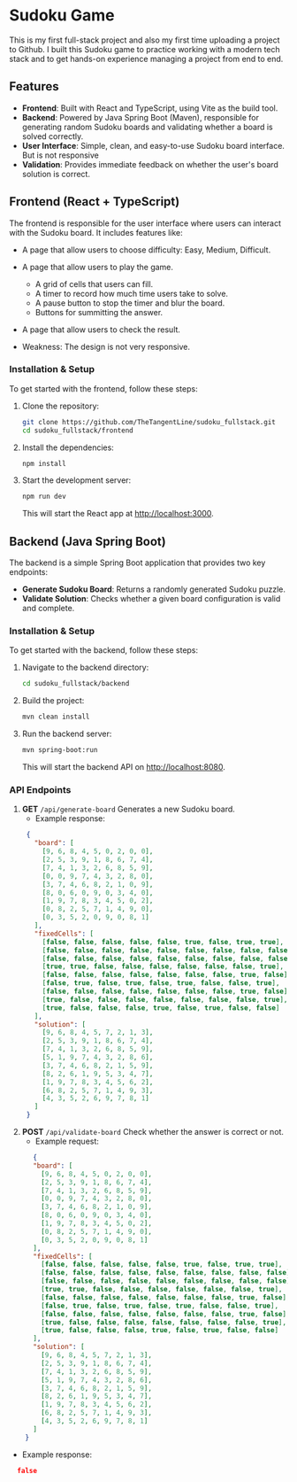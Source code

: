 # Sudoku Game

This is my first full-stack project and also my first time uploading a project to Github. I built this Sudoku game to practice working with a modern tech stack and to get hands-on experience managing a project from end to end.

## Features
- **Frontend**: Built with React and TypeScript, using Vite as the build tool.
- **Backend**: Powered by Java Spring Boot (Maven), responsible for generating random Sudoku boards and validating whether a board is solved correctly.
- **User Interface**: Simple, clean, and easy-to-use Sudoku board interface. But is not responsive
- **Validation**: Provides immediate feedback on whether the user's board solution is correct.

## Frontend (React + TypeScript)
The frontend is responsible for the user interface where users can interact with the Sudoku board. It includes features like:
- A page that allow users to choose difficulty: Easy, Medium, Difficult.
- A page that allow users to play the game.
  + A grid of cells that users can fill.
  + A timer to record how much time users take to solve.
  + A pause button to stop the timer and blur the board.
  + Buttons for summitting the answer.
- A page that allow users to check the result.

- Weakness: The design is not very responsive.

### Installation & Setup
To get started with the frontend, follow these steps:

1. Clone the repository:
    ```bash
    git clone https://github.com/TheTangentLine/sudoku_fullstack.git
    cd sudoku_fullstack/frontend
    ```

2. Install the dependencies:
    ```bash
    npm install
    ```

3. Start the development server:
    ```bash
    npm run dev
    ```
    This will start the React app at [http://localhost:3000](http://localhost:3000).

## Backend (Java Spring Boot)
The backend is a simple Spring Boot application that provides two key endpoints:
- **Generate Sudoku Board**: Returns a randomly generated Sudoku puzzle.
- **Validate Solution**: Checks whether a given board configuration is valid and complete.

### Installation & Setup
To get started with the backend, follow these steps:

1. Navigate to the backend directory:
    ```bash
    cd sudoku_fullstack/backend
    ```

2. Build the project:
    ```bash
    mvn clean install
    ```

3. Run the backend server:
    ```bash
    mvn spring-boot:run
    ```
    This will start the backend API on [http://localhost:8080](http://localhost:8080).

### API Endpoints
1. **GET** `/api/generate-board`
   Generates a new Sudoku board.
   - Example response:
   ```json
    {
      "board": [
        [9, 6, 8, 4, 5, 0, 2, 0, 0],
        [2, 5, 3, 9, 1, 8, 6, 7, 4],
        [7, 4, 1, 3, 2, 6, 8, 5, 9],
        [0, 0, 9, 7, 4, 3, 2, 8, 0],
        [3, 7, 4, 6, 8, 2, 1, 0, 9],
        [8, 0, 6, 0, 9, 0, 3, 4, 0],
        [1, 9, 7, 8, 3, 4, 5, 0, 2],
        [0, 8, 2, 5, 7, 1, 4, 9, 0],
        [0, 3, 5, 2, 0, 9, 0, 8, 1]
      ],
      "fixedCells": [
        [false, false, false, false, false, true, false, true, true],
        [false, false, false, false, false, false, false, false, false],
        [false, false, false, false, false, false, false, false, false],
        [true, true, false, false, false, false, false, false, true],
        [false, false, false, false, false, false, false, true, false],
        [false, true, false, true, false, true, false, false, true],
        [false, false, false, false, false, false, false, true, false],
        [true, false, false, false, false, false, false, false, true],
        [true, false, false, false, true, false, true, false, false]
      ],
      "solution": [
        [9, 6, 8, 4, 5, 7, 2, 1, 3],
        [2, 5, 3, 9, 1, 8, 6, 7, 4],
        [7, 4, 1, 3, 2, 6, 8, 5, 9],
        [5, 1, 9, 7, 4, 3, 2, 8, 6],
        [3, 7, 4, 6, 8, 2, 1, 5, 9],
        [8, 2, 6, 1, 9, 5, 3, 4, 7],
        [1, 9, 7, 8, 3, 4, 5, 6, 2],
        [6, 8, 2, 5, 7, 1, 4, 9, 3],
        [4, 3, 5, 2, 6, 9, 7, 8, 1]
      ]
    }
   
2. **POST** `/api/validate-board`
   Check whether the answer is correct or not.
   - Example request:
```json
      {
      "board": [
        [9, 6, 8, 4, 5, 0, 2, 0, 0],
        [2, 5, 3, 9, 1, 8, 6, 7, 4],
        [7, 4, 1, 3, 2, 6, 8, 5, 9],
        [0, 0, 9, 7, 4, 3, 2, 8, 0],
        [3, 7, 4, 6, 8, 2, 1, 0, 9],
        [8, 0, 6, 0, 9, 0, 3, 4, 0],
        [1, 9, 7, 8, 3, 4, 5, 0, 2],
        [0, 8, 2, 5, 7, 1, 4, 9, 0],
        [0, 3, 5, 2, 0, 9, 0, 8, 1]
      ],
      "fixedCells": [
        [false, false, false, false, false, true, false, true, true],
        [false, false, false, false, false, false, false, false, false],
        [false, false, false, false, false, false, false, false, false],
        [true, true, false, false, false, false, false, false, true],
        [false, false, false, false, false, false, false, true, false],
        [false, true, false, true, false, true, false, false, true],
        [false, false, false, false, false, false, false, true, false],
        [true, false, false, false, false, false, false, false, true],
        [true, false, false, false, true, false, true, false, false]
      ],
      "solution": [
        [9, 6, 8, 4, 5, 7, 2, 1, 3],
        [2, 5, 3, 9, 1, 8, 6, 7, 4],
        [7, 4, 1, 3, 2, 6, 8, 5, 9],
        [5, 1, 9, 7, 4, 3, 2, 8, 6],
        [3, 7, 4, 6, 8, 2, 1, 5, 9],
        [8, 2, 6, 1, 9, 5, 3, 4, 7],
        [1, 9, 7, 8, 3, 4, 5, 6, 2],
        [6, 8, 2, 5, 7, 1, 4, 9, 3],
        [4, 3, 5, 2, 6, 9, 7, 8, 1]
      ]
    }
```
  - Example response:
```json
  false
